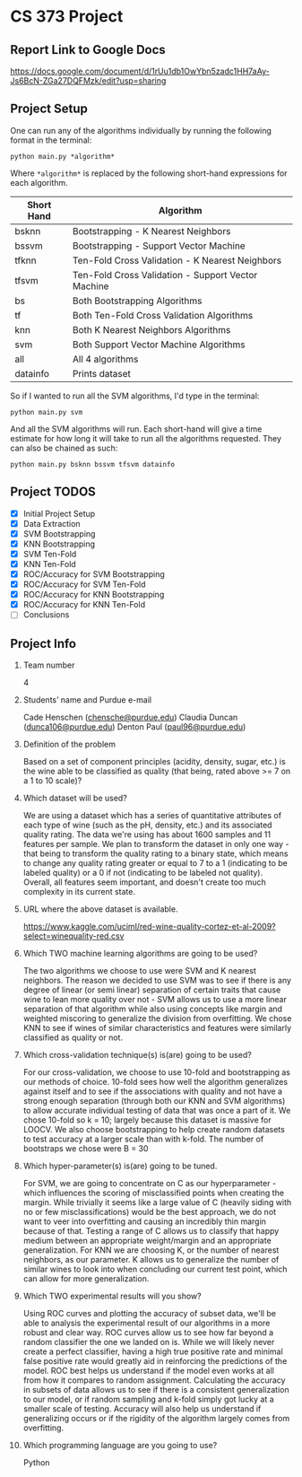 # CS 373 Project

## Report Link to Google Docs

https://docs.google.com/document/d/1rUu1db1OwYbn5zadc1HH7aAy-Js6BcN-ZGa27DQFMzk/edit?usp=sharing

## Project Setup
One can run any of the algorithms individually by running the following format in the terminal:

`python main.py *algorithm*`

Where `*algorithm*` is replaced by the following short-hand expressions for each algorithm.

| Short Hand | Algorithm |
| ---------- | --------- |
| bsknn      | Bootstrapping - K Nearest Neighbors |
| bssvm      | Bootstrapping - Support Vector Machine |
| tfknn      | Ten-Fold Cross Validation - K Nearest Neighbors |
| tfsvm      | Ten-Fold Cross Validation - Support Vector Machine |
| bs         | Both Bootstrapping Algorithms |
| tf         | Both Ten-Fold Cross Validation Algorithms |
| knn        | Both K Nearest Neighbors Algorithms |
| svm        | Both Support Vector Machine Algorithms |
| all        | All 4 algorithms |
| datainfo   | Prints dataset |

So if I wanted to run all the SVM algorithms, I'd type in the terminal:

`python main.py svm`

And all the SVM algorithms will run. Each short-hand will give a time estimate for how long it will take to run all the algorithms requested. They can also be chained as such: 

`python main.py bsknn bssvm tfsvm datainfo`

## Project TODOS

- [X] Initial Project Setup
- [X] Data Extraction
- [X] SVM Bootstrapping
- [X] KNN Bootstrapping
- [X] SVM Ten-Fold
- [X] KNN Ten-Fold
- [X] ROC/Accuracy for SVM Bootstrapping
- [X] ROC/Accuracy for SVM Ten-Fold
- [X] ROC/Accuracy for KNN Bootstrapping
- [X] ROC/Accuracy for KNN Ten-Fold
- [ ] Conclusions

## Project Info

1.	Team number 
      
    4
2.	Students’ name and Purdue e-mail

    Cade Henschen (chensche@purdue.edu)
    Claudia Duncan (dunca106@purdue.edu)
    Denton Paul (paul96@purdue.edu)
3.	Definition of the problem

    Based on a set of component principles (acidity, density, sugar, etc.) is the wine able to be classified as quality (that being, rated above >= 7 on a 1 to 10 scale)?
4.  Which dataset will be used?
    

    We are using a dataset which has a series of quantitative attributes of each type of wine (such as the pH, density, etc.) and its associated quality rating. The data we're using has about 1600 samples and 11 features per sample. We plan to transform the dataset in only one way - that being to transform the quality rating to a binary state, which means to change any quality rating greater or equal to 7 to a 1 (indicating to be labeled quality) or a 0 if not (indicating to be labeled not quality). Overall, all features seem important, and doesn't create too much complexity in its current state.
5.  URL where the above dataset is available.


    https://www.kaggle.com/uciml/red-wine-quality-cortez-et-al-2009?select=winequality-red.csv
6.  Which TWO machine learning algorithms are going to be used?


    The two algorithms we choose to use were SVM and K nearest neighbors. The reason we decided to use SVM was to see if there is any degree of linear (or semi linear) separation of certain traits that cause wine to lean more quality over not - SVM allows us to use a more linear separation of that algorithm while also using concepts like margin and weighted miscoring to generalize the division from overfitting. We chose KNN to see if wines of similar characteristics and features were similarly classified as quality or not.
7.  Which cross-validation technique(s) is(are) going to be used?


    For our cross-validation, we choose to use 10-fold and bootstrapping as our methods of choice. 10-fold sees how well the algorithm generalizes against itself and to see if the associations with quality and not have a strong enough separation (through both our KNN and SVM algorithms) to allow accurate individual testing of data that was once a part of it. We chose 10-fold so k = 10; largely because this dataset is massive for LOOCV. We also choose bootstrapping to help create random datasets to test accuracy at a larger scale than with k-fold. The number of bootstraps we chose were B = 30
8.  Which hyper-parameter(s) is(are) going to be tuned.


    For SVM, we are going to concentrate on C as our hyperparameter - which influences the scoring of misclassified points when creating the margin. While trivially it seems like a large value of C (heavily siding with no or few misclassifications) would be the best approach, we do not want to veer into overfitting and causing an incredibly thin margin because of that. Testing a range of C allows us to classify that happy medium between an appropriate weight/margin and an appropriate generalization. For KNN we are choosing K, or the number of nearest neighbors, as our parameter. K allows us to generalize the number of similar wines to look into when concluding our current test point, which can allow for more generalization.
9.  Which TWO experimental results will you show?


    Using ROC curves and plotting the accuracy of subset data, we'll be able to analysis the experimental result of our algorithms in a more robust and clear way. ROC curves allow us to see how far beyond a random classifier the one we landed on is. While we will likely never create a perfect classifier, having a high true positive rate and minimal false positive rate would greatly aid in reinforcing the predictions of the model. ROC best helps us understand if the model even works at all from how it compares to random assignment. Calculating the accuracy in subsets of data allows us to see if there is a consistent generalization to our model, or if random sampling and k-fold simply got lucky at a smaller scale of testing. Accuracy will also help us understand if generalizing occurs or if the rigidity of the algorithm largely comes from overfitting.
10. Which programming language are you going to use?


    Python
